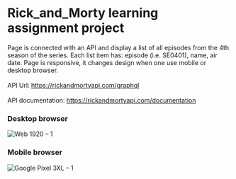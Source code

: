 # Rick_and_Morty learning assignment project

Page is connected with an API and display a list of all episodes from the 4th season of the series. Each list item has: episode (i.e. SE0401), name, air date.
Page is responsive, it changes design when one use mobile or desktop browser.
<br></br>
API Url: https://rickandmortyapi.com/graphql
<br></br>
API documentation: https://rickandmortyapi.com/documentation 

### Desktop browser
![Web 1920 – 1](https://user-images.githubusercontent.com/101999487/216736078-7cbcf928-11c1-43f9-8abd-df55ebfe0a71.png)

### Mobile browser
![Google Pixel 3XL – 1](https://user-images.githubusercontent.com/101999487/216779884-0c855bc2-2f36-4904-bc20-d3f04001ef18.png)
